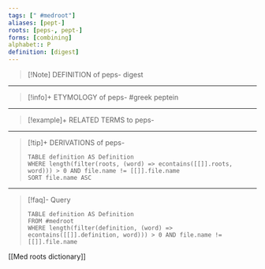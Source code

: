 ```yaml
---
tags: [" #medroot"]
aliases: [pept-]
roots: [peps-, pept-]
forms: [combining]
alphabet:: P
definition: [digest]
---
```

>[!Note] DEFINITION of peps-
>digest
_____
>[!info]+ ETYMOLOGY of peps-
>#greek peptein
_____
>[!example]+ RELATED TERMS to peps-
>
_____
>[!tip]+ DERIVATIONS of peps-
>```dataview
>TABLE definition AS Definition 
>WHERE length(filter(roots, (word) => econtains([[]].roots, word))) > 0 AND file.name != [[]].file.name
>SORT file.name ASC
>```
___
>[!faq]- Query
>```dataview
>TABLE definition AS Definition
>FROM #medroot
>WHERE length(filter(definition, (word) => econtains([[]].definition, word))) > 0 AND file.name != [[]].file.name
>```

[[Med roots dictionary]]
